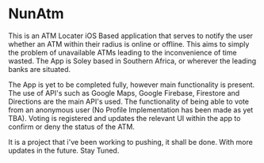 # NunAtm

This is an ATM Locater iOS Based application that serves to notify the user whether an ATM within their radius is online or offline. This aims to simply the problem
of unavailable ATMs leading to the inconvenience of time wasted. The App is Soley based in Southern Africa, or wherever the leading banks are situated. 

The App is yet to be completed fully, however main functionality is present. The use of API's such as Google Maps, Google Firebase, Firestore and Directions are the
main API's used. The functionality of being able to vote from an anonymous user (No Profile Implementation has been made as yet TBA). Voting is registered and updates
the relevant UI within the app to confirm or deny the status of the ATM. 

It is a project that i've been working to pushing, it shall be done. With more updates in the future. Stay Tuned.

